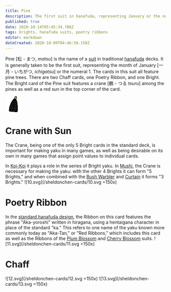 ```yaml
---
title: Pine
description: The first suit in hanafuda, representing January or the number 1
published: true
date: 2020-10-14T05:45:34.786Z
tags: brights, hanafuda suits, poetry ribbons
editor: markdown
dateCreated: 2020-10-09T04:46:58.158Z
---
```


Pine [松 - まつ, *matsu*] is the name of a [suit](/en/hanafuda/suits) in traditional [hanafuda](/en/hanafuda) decks. It is generally taken to be the first suit, representing the month of January [一月 - いちがつ, *ichigatsu*] or the numeral 1. The cards in this suit all feature pine trees. There are two Chaff cards, one Poetry Ribbon, and one Bright. The Bright card of the Pine suit features a crane [鶴 - つる *tsuru*] among the pines as well as a red sun in the top corner of the card. 

![Icon for month 1](/hanafuda/icons/monthicon_1.png)

# Crane with Sun
The Crane, being one of the only 5 Bright cards in the standard deck, is important for making yaku in many games, as well as being desirable on its own in many games that assign point values to individual cards.

In [Koi-Koi](/en/hanafuda/games/koi-koi) it plays a role in the series of Bright yaku. In [Mushi](/en/hanafuda/games/mushi), the Crane is necessary for making the  yaku: with the other 4 Brights it can form "5 Brights," and when combined with the [Bush Warbler](/en/hanafuda/suits/plum-blossom) and [Curtain](/en/hanafuda/suits/cherry-blossom) it forms "3 Brights." 
![10.svg](/sheldonchen-cards/10.svg =150x)
# Poetry Ribbon
In the [standard hanafuda design](/en/hanafuda/patterns/hachihachibana), the Ribbon on this card features the phrase "Aka-yoroshi" written in hiragana, using a hentaigana character in place of the standard "ka." This refers to one name of the yaku known more commonly today as "Aka-Tan," or "Red Ribbons," which includes this card as well as the Ribbons of the [Plum Blossom](/en/hanafuda/suits/plum-blossom) and [Cherry Blossom](/en/hanafuda/suits/cherry-blossom) suits.
![11.svg](/sheldonchen-cards/11.svg =150x)
# Chaff
![12.svg](/sheldonchen-cards/12.svg =150x)
![13.svg](/sheldonchen-cards/13.svg =150x)